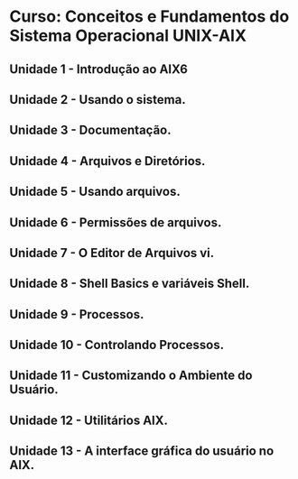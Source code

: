 # Curso: Conceitos e Fundamentos do Sistema Operacional UNIX-AIX

## Unidade 1 - Introdução ao AIX6

## Unidade 2 - Usando o sistema.

## Unidade 3 - Documentação.

## Unidade 4 - Arquivos e Diretórios.

## Unidade 5 - Usando arquivos.

## Unidade 6 - Permissões de arquivos.

## Unidade 7 - O Editor de Arquivos vi.

## Unidade 8 - Shell Basics e variáveis Shell.

## Unidade 9 - Processos.

## Unidade 10 - Controlando Processos.

## Unidade 11 - Customizando o Ambiente do Usuário.

## Unidade 12 - Utilitários AIX.

## Unidade 13 - A interface gráfica do usuário no AIX.
